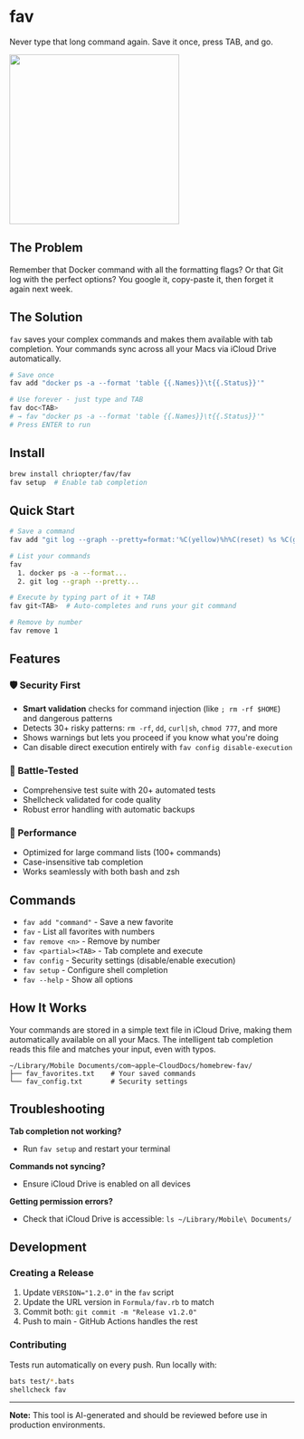 # fav

Never type that long command again. Save it once, press TAB, and go.

<img src="https://github.com/user-attachments/assets/2bd04cfe-9dff-4080-a8ca-2bfd0a3f5893" width="300">

## The Problem

Remember that Docker command with all the formatting flags? Or that Git log with the perfect options? You google it, copy-paste it, then forget it again next week.

## The Solution

`fav` saves your complex commands and makes them available with tab completion. Your commands sync across all your Macs via iCloud Drive automatically.

```bash
# Save once
fav add "docker ps -a --format 'table {{.Names}}\t{{.Status}}'"

# Use forever - just type and TAB
fav doc<TAB>
# → fav "docker ps -a --format 'table {{.Names}}\t{{.Status}}'"
# Press ENTER to run
```

## Install

```bash
brew install chriopter/fav/fav
fav setup  # Enable tab completion
```

## Quick Start

```bash
# Save a command
fav add "git log --graph --pretty=format:'%C(yellow)%h%C(reset) %s %C(green)'"

# List your commands
fav
  1. docker ps -a --format...
  2. git log --graph --pretty...

# Execute by typing part of it + TAB
fav git<TAB>  # Auto-completes and runs your git command

# Remove by number
fav remove 1
```

## Features

### 🛡️ Security First
- **Smart validation** checks for command injection (like `; rm -rf $HOME`) and dangerous patterns
- Detects 30+ risky patterns: `rm -rf`, `dd`, `curl|sh`, `chmod 777`, and more
- Shows warnings but lets you proceed if you know what you're doing
- Can disable direct execution entirely with `fav config disable-execution`

### 🧪 Battle-Tested
- Comprehensive test suite with 20+ automated tests
- Shellcheck validated for code quality
- Robust error handling with automatic backups

### 🚀 Performance
- Optimized for large command lists (100+ commands)
- Case-insensitive tab completion
- Works seamlessly with both bash and zsh

## Commands

- `fav add "command"` - Save a new favorite
- `fav` - List all favorites with numbers  
- `fav remove <n>` - Remove by number
- `fav <partial><TAB>` - Tab complete and execute
- `fav config` - Security settings (disable/enable execution)
- `fav setup` - Configure shell completion
- `fav --help` - Show all options

## How It Works

Your commands are stored in a simple text file in iCloud Drive, making them automatically available on all your Macs. The intelligent tab completion reads this file and matches your input, even with typos.

```
~/Library/Mobile Documents/com~apple~CloudDocs/homebrew-fav/
├── fav_favorites.txt    # Your saved commands
└── fav_config.txt       # Security settings
```

## Troubleshooting

**Tab completion not working?** 
- Run `fav setup` and restart your terminal

**Commands not syncing?** 
- Ensure iCloud Drive is enabled on all devices

**Getting permission errors?** 
- Check that iCloud Drive is accessible: `ls ~/Library/Mobile\ Documents/`

## Development

### Creating a Release

1. Update `VERSION="1.2.0"` in the `fav` script
2. Update the URL version in `Formula/fav.rb` to match
3. Commit both: `git commit -m "Release v1.2.0"`
4. Push to main - GitHub Actions handles the rest

### Contributing

Tests run automatically on every push. Run locally with:
```bash
bats test/*.bats
shellcheck fav
```

---

**Note:** This tool is AI-generated and should be reviewed before use in production environments.